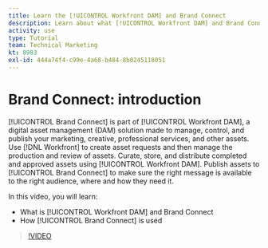 ```yaml
---
title: Learn the [!UICONTROL Workfront DAM] and Brand Connect
description: Learn about what [!UICONTROL Workfront DAM] and Brand Connect are and how they are used.
activity: use
type: Tutorial
team: Technical Marketing
kt: 8983
exl-id: 444a74f4-c99e-4a68-b484-8b0245118051
---
```

# Brand Connect: introduction

[!UICONTROL Brand Connect] is part of [!UICONTROL Workfront DAM], a digital asset management (DAM) solution made to manage, control, and publish your marketing, creative, professional services, and other assets. Use [!DNL Workfront] to create asset requests and then manage the production and review of assets. Curate, store, and distribute completed and approved assets using [!UICONTROL Workfront DAM]. Publish assets to [!UICONTROL Brand Connect] to make sure the right message is available to the right audience, where and how they need it.

In this video, you will learn:

* What is [!UICONTROL Workfront DAM] and Brand Connect
* How [!UICONTROL Brand Connect] is used

>[!VIDEO](https://video.tv.adobe.com/v/335245/?quality=12)
